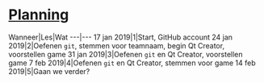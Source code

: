# [Planning](docs/planning.md)

Wanneer|Les|Wat
---|---
17 jan 2019|1|Start, GitHub account
24 jan 2019|2|Oefenen `git`, stemmen voor teamnaam, begin Qt Creator, voorstellen game
31 jan 2019|3|Oefenen `git` en Qt Creator, voorstellen game
 7 feb 2019|4|Oefenen `git` en Qt Creator, stemmen voor game
14 feb 2019|5|Gaan we verder?
